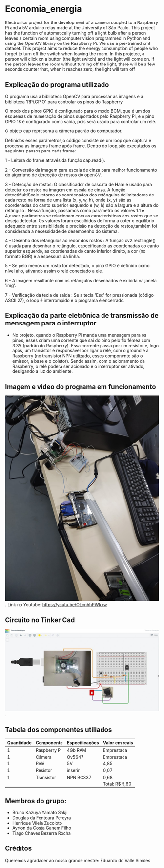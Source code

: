# Economia_energia
Electronics project for the development of a camera coupled to a Raspberry Pi and a 5V arduino relay made at the University of São Paulo. This project has the function of automatically turning off a light bulb after a person leaves a certain room using computer vision programmed in Python and using the OpenCV library on the RaspBerry Pi. We use a pre-trained xml dataset. This project aims to reduce the energy consumption of people who forget to turn off the switch when leaving the room. In this projetec, a person will click on a button (the light switch) and the light will come on. If the person leaves the room without turning off the light, there will be a few seconds counter that, when it reaches zero, the light will turn off

## Explicação do programa utilizado
O programa usa a biblioteca OpenCV para processar as imagens e a biblioteca 'RPi.GPIO' para controlar os pinos do Raspberry.

O modo dos pinos GPIO é configurado para o modo BCM, que é um dos esquemas de numeração de pinos suportados pelo Raspberry Pi, e o pino GPIO 18 é configurado como saída, pois será usado para controlar um relé.

O objeto cap representa a câmera padrão do computador.

Definidos esses parâmetros,o código consiste de um loop que captura e processa as imagens frame após frame.
Dentro do loop,são executados os seguintes passos para cada frame:

1 - Leitura do frame através da função cap.read().

2 - Conversão da imagem para escala de cinza para melhor funcionamento do algoritmo de detecção de rostos do openCV.

3 - Detecção de rostos: O classificador de cascata de Haar é usado para detectar os rostos na imagem em escala de cinza. A função detectMultiScale retorna as coordenadas dos retângulos delimitadores de cada rosto na forma de uma lista (x, y, w, h), onde (x, y) são as coordenadas do canto superior esquerdo e (w, h) são a largura e a altura do retângulo .
Nessa função, passamos como parâmetro os valores 1.1 e 4,esses parâmetros se relacionam com as características dos rostos que se deseja detectar.
Os valores foram escolhidos de forma a obter o equilíbrio adequado entre sensibilidade e precisão na detecção de rostos,também foi considerada a necessidade de desempenho do sistema.

4 - Desenho dos retângulos ao redor dos rostos : A função cv2.rectangle() é usada para desenhar o retângulo, especificando as coordenadas do canto superior esquerdo, as coordenadas do canto inferior direito, a cor (no formato BGR) e a espessura da linha.

5 - Se pelo menos um rosto for detectado, o pino GPIO é definido como nível alto, ativando assim o relé conectado a ele.

6 - A imagem resultante com os retângulos desenhados é exibida na janela 'img'.

7 - Verificação da tecla de saída : Se a tecla 'Esc' for pressionada (código ASCII 27), o loop é interrompido e o programa é encerrado.

## Explicação da parte eletrônica de transmissão de mensagem para o interruptor

* No projeto, quando o Raspberry Pi manda uma mensagem para os pinos, esses criam uma corrente que sai do pino pelo fio fêmea com 3.3V (padrão do Raspberry). Essa corrente passa por um resistor e, logo após, um transistor é responsável por ligar o relé, com o ground e a Raspberry (no transistor NPN utilizado, esses componente são o emissor, a base e o coletor). Sendo assim, com o acionamento da Raspberry, o relé poderá ser acionado e o interruptor ser ativado, desligando a luz do ambiente.

## Imagem e vídeo do programa em funcionamento

![alt text](https://github.com/A1RT0N/Economia_energia/blob/main/WhatsApp%20Image%202023-07-12%20at%2020.08.58.jpeg).
Link no Youtube: https://youtu.be/OLcnhhPWkxw

## Circuito no Tinker Cad
![alt text](https://github.com/A1RT0N/Economia_energia/blob/main/Imagem_circuito.jpeg).

## Tabela dos componentes utiliados

| Quantidade  | Componente | Especificações  | Valor em reais |
| ------------- | ------------- | ------------- | ------------- |
| 1  | Raspberry Pi  | 4Gb RAM | Emprestada |
| 1 | Câmera | Ov5647 | Emprestada  |
| 1  | Relé | 5V | 4,85 |
| 1  | Resistor | inserir  | 0,07  |
| 1  | Transistor | NPN BC337 | 0,68  |
|  |  |  | Total: R$ 5,60 |

## Membros do grupo:
* Bruno Kazuya Yamato Sakji
* Douglas da Fontoura Pereyra
* Henrique Vilela Zucoloto
* Ayrton da Costa Ganem Filho
* Tiago Chaves Bezerra Rocha


## Créditos
Queremos agradacer ao nosso grande mestre: Eduardo do Valle Simões


